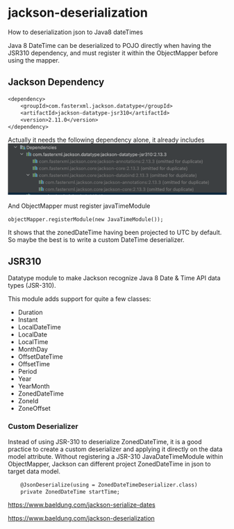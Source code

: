 # jackson-deserialization
How to deserialization json to Java8 dateTimes

Java 8 DateTime can be deserialized to POJO directly when having the JSR310 dependency, and must register it 
within the ObjectMapper before using the mapper.

## Jackson Dependency
```
<dependency>
    <groupId>com.fasterxml.jackson.datatype</groupId>
    <artifactId>jackson-datatype-jsr310</artifactId>
    <version>2.11.0</version>
</dependency>
```
Actually it needs the following dependency alone, it already includes
![img.png](img.png)

And ObjectMapper must register javaTimeModule 
```
objectMapper.registerModule(new JavaTimeModule());
```
It shows that the zonedDateTime having been projected to UTC by default. So maybe the best is to write a custom DateTime deserializer.

## JSR310

Datatype module to make Jackson recognize Java 8 Date & Time API data types (JSR-310).

This module adds support for quite a few classes:

- Duration
- Instant
- LocalDateTime
- LocalDate
- LocalTime
- MonthDay
- OffsetDateTime
- OffsetTime
- Period
- Year
- YearMonth
- ZonedDateTime
- ZoneId
- ZoneOffset

### Custom Deserializer
Instead of using JSR-310 to deserialize ZonedDateTime, it is a good practice to create a custom deserializer and 
applying it directly on the data model attribute. Without registering a JSR-310 JavaDateTimeModule within ObjectMapper,
Jackson can different project ZonedDateTime in json to target data model. 

```
    @JsonDeserialize(using = ZonedDateTimeDeserializer.class)
    private ZonedDateTime startTime;

```

https://www.baeldung.com/jackson-serialize-dates

https://www.baeldung.com/jackson-deserialization
